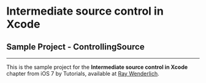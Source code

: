 # Intermediate source control in Xcode 
## Sample Project - ControllingSource
-------------------------------------
This is the sample project for the __Intermediate source control in Xcode__ chapter from iOS 7 by Tutorials, available at [Ray Wenderlich](http://www.raywenderlich.com/).